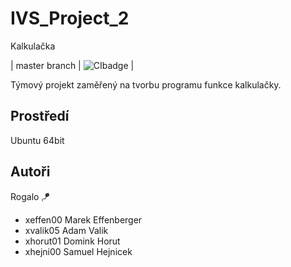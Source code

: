 # IVS_Project_2
Kalkulačka

| master branch | ![CIbadge](https://github.com/MEffenberger/IVS_Project_2/actions/workflows/c-cpp.yml/badge.svg) |

Týmový projekt zaměřený na tvorbu programu funkce kalkulačky.

Prostředí
---------

Ubuntu 64bit

Autoři
------

Rogalo 🪁
- xeffen00 Marek Effenberger 
- xvalik05 Adam Valik 
- xhorut01 Domink Horut 
- xhejni00 Samuel Hejnicek 
